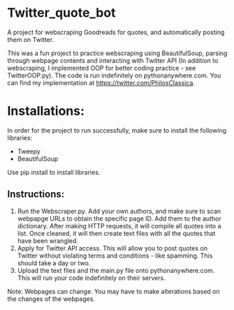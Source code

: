 # Twitter_quote_bot
A project for webscraping Goodreads for quotes, and automatically posting them on Twitter.

This was a fun project to practice webscraping using BeautifulSoup, parsing through webpage contents and interacting with Twitter API (In addition to webscraping, I implemented OOP for better coding practice - see TwitterOOP.py). The code is run indefinitely on pythonanywhere.com. You can find my implementation at https://twitter.com/PhilosClassica.

# Installations:
In order for the project to run successfully, make sure to install the following libraries:
- Tweepy
- BeautifulSoup

Use pip install to install libraries.

## Instructions:
1. Run the Webscraper.py. Add your own authors, and make sure to scan webpapge URLs to obtain the specific page ID. Add them to the author dictionary. After making HTTP requests, it will compile all quotes into a list. Once cleaned, it will then create text files with all the quotes that have been wrangled.
2. Apply for Twitter API access. This will allow you to post quotes on Twitter without violating terms and conditions - like spamming. This should take a day or two.
4. Upload the text files and the main.py file onto pythonanywhere.com. This will run your code indefinitely on their servers.

Note: Webpages can change. You may have to make alterations based on the changes of the webpages.
